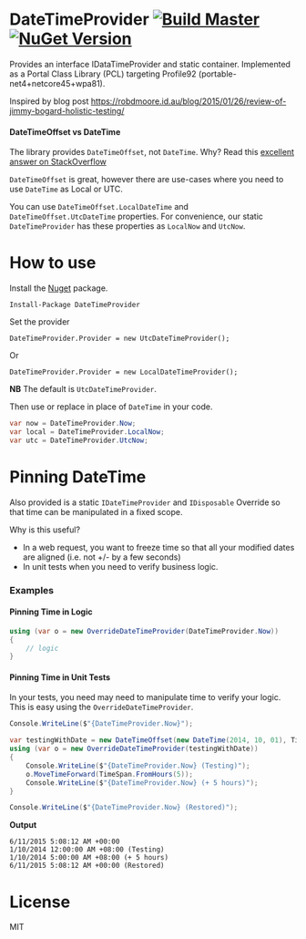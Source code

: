 DateTimeProvider [![Build Master](https://ci.appveyor.com/api/projects/status/9rmer97iudefls62/branch/master?svg=true)](https://ci.appveyor.com/project/dennisroche/datetimeprovider) [![NuGet Version](http://img.shields.io/nuget/v/DateTimeProvider.svg?style=flat)](https://www.nuget.org/packages/DateTimeProvider/)
=============

Provides an interface IDataTimeProvider and static container. Implemented as a Portal Class Library (PCL) targeting Profile92 (portable-net4+netcore45+wpa81).

Inspired by blog post https://robdmoore.id.au/blog/2015/01/26/review-of-jimmy-bogard-holistic-testing/


#### DateTimeOffset vs DateTime

The library provides `DateTimeOffset`, not `DateTime`. Why? Read this [excellent answer on StackOverflow](http://stackoverflow.com/a/14268167/73025)

`DateTimeOffset` is great, however there are use-cases where you need to use `DateTime` as Local or UTC.

You can use `DateTimeOffset.LocalDateTime` and `DateTimeOffset.UtcDateTime` properties. For convenience, our static `DateTimeProvider` has these properties as `LocalNow` and `UtcNow`.


How to use
=============

Install the [Nuget](https://www.nuget.org/packages/DateTimeProvider) package.

    Install-Package DateTimeProvider

Set the provider

```
DateTimeProvider.Provider = new UtcDateTimeProvider();
```

Or

```
DateTimeProvider.Provider = new LocalDateTimeProvider();
```

**NB** The default is `UtcDateTimeProvider`.

Then use or replace in place of `DateTime` in your code.

```c#
var now = DateTimeProvider.Now;
var local = DateTimeProvider.LocalNow;
var utc = DateTimeProvider.UtcNow;
```

Pinning DateTime
=============

Also provided is a static `IDateTimeProvider` and `IDisposable` Override so that time can be manipulated in a fixed scope.

Why is this useful?

- In a web request, you want to freeze time so that all your modified dates are aligned (i.e. not +/- by a few seconds)
- In unit tests when you need to verify business logic.

### Examples

#### Pinning Time in Logic

```c#
using (var o = new OverrideDateTimeProvider(DateTimeProvider.Now))
{
    // logic
}
```

#### Pinning Time in Unit Tests

In your tests, you need may need to manipulate time to verify your logic. This is easy using the `OverrideDateTimeProvider`.

```c#
Console.WriteLine($"{DateTimeProvider.Now}");

var testingWithDate = new DateTimeOffset(new DateTime(2014, 10, 01), TimeSpan.FromHours(8));
using (var o = new OverrideDateTimeProvider(testingWithDate))
{
    Console.WriteLine($"{DateTimeProvider.Now} (Testing)");
    o.MoveTimeForward(TimeSpan.FromHours(5));
    Console.WriteLine($"{DateTimeProvider.Now} (+ 5 hours)");
}

Console.WriteLine($"{DateTimeProvider.Now} (Restored)");
```

**Output**

```
6/11/2015 5:08:12 AM +00:00
1/10/2014 12:00:00 AM +08:00 (Testing)
1/10/2014 5:00:00 AM +08:00 (+ 5 hours)
6/11/2015 5:08:12 AM +00:00 (Restored)
```

License
=============

MIT
